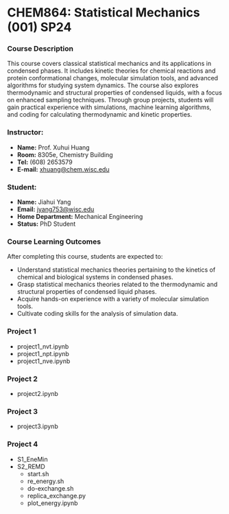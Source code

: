 # CHEM864: Statistical Mechanics (001) SP24

### Course Description
This course covers classical statistical mechanics and its applications in condensed phases. It includes kinetic theories for chemical reactions and protein conformational changes, molecular simulation tools, and advanced algorithms for studying system dynamics. The course also explores thermodynamic and structural properties of condensed liquids, with a focus on enhanced sampling techniques. Through group projects, students will gain practical experience with simulations, machine learning algorithms, and coding for calculating thermodynamic and kinetic properties.

### Instructor:
- **Name:** Prof. Xuhui Huang 
- **Room:** 8305e, Chemistry Building
- **Tel:** (608) 2653579
- **E-mail:** xhuang@chem.wisc.edu

### Student: 
- **Name:** Jiahui Yang
- **Email:** jyang753@wisc.edu
- **Home Department:** Mechanical Engineering
- **Status:** PhD Student

### Course Learning Outcomes
After completing this course, students are expected to:
- Understand statistical mechanics theories pertaining to the kinetics of chemical and biological systems in condensed phases.
- Grasp statistical mechanics theories related to the thermodynamic and structural properties of condensed liquid phases.
- Acquire hands-on experience with a variety of molecular simulation tools.
- Cultivate coding skills for the analysis of simulation data.

### Project 1
- project1_nvt.ipynb
- project1_npt.ipynb
- project1_nve.ipynb

### Project 2
- project2.ipynb

### Project 3
- project3.ipynb

### Project 4
- S1_EneMin
- S2_REMD
  - start.sh
  - re_energy.sh
  - do-exchange.sh
  - replica_exchange.py
  - plot_energy.ipynb

